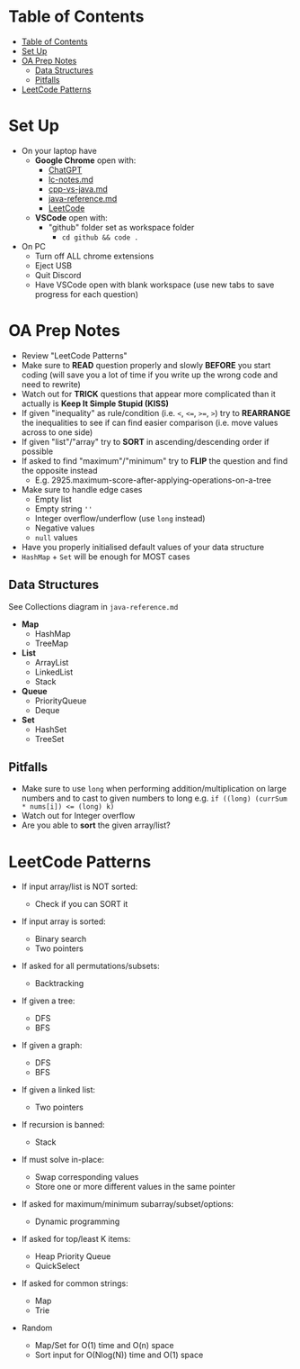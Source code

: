 # Table of Contents

- [Table of Contents](#table-of-contents)
- [Set Up](#set-up)
- [OA Prep Notes](#oa-prep-notes)
  - [Data Structures](#data-structures)
  - [Pitfalls](#pitfalls)
- [LeetCode Patterns](#leetcode-patterns)

# Set Up

- On your laptop have
  - **Google Chrome** open with:
    - [ChatGPT](https://chat.openai.com/)
    - [lc-notes.md](https://github.com/samsolichin/notes/blob/master/coding/leetcode/lc-notes.md)
    - [cpp-vs-java.md](https://github.com/samsolichin/notes/blob/master/coding/cpp-vs-java.md)
    - [java-reference.md](https://github.com/samsolichin/notes/blob/master/coding/java/java-reference.md)
    - [LeetCode](https://leetcode.com/problemset/all/)
  - **VSCode** open with:
    - "github" folder set as workspace folder
      - `cd github && code .`
- On PC
  - Turn off ALL chrome extensions
  - Eject USB
  - Quit Discord
  - Have VSCode open with blank workspace (use new tabs to save progress for each question)

# OA Prep Notes

- Review "LeetCode Patterns"
- Make sure to **READ** question properly and slowly **BEFORE** you start coding (will save you a lot of time if you write up the wrong code and need to rewrite)
- Watch out for **TRICK** questions that appear more complicated than it actually is **Keep It Simple Stupid (KISS)**
- If given "inequality" as rule/condition (i.e. `<`, `<=`, `>=`, `>`) try to **REARRANGE** the inequalities to see if can find easier comparison (i.e. move values across to one side)
- If given "list"/"array" try to **SORT** in ascending/descending order if possible
- If asked to find "maximum"/"minimum" try to **FLIP** the question and find the opposite instead
  - E.g. 2925.maximum-score-after-applying-operations-on-a-tree
- Make sure to handle edge cases
  - Empty list
  - Empty string `''`
  - Integer overflow/underflow (use `long` instead)
  - Negative values
  - `null` values
- Have you properly initialised default values of your data structure
- `HashMap` + `Set` will be enough for MOST cases

## Data Structures

See Collections diagram in `java-reference.md`

- **Map**
  - HashMap
  - TreeMap
- **List**
  - ArrayList
  - LinkedList
  - Stack
- **Queue**
  - PriorityQueue
  - Deque
- **Set**
  - HashSet
  - TreeSet

## Pitfalls

- Make sure to use `long` when performing addition/multiplication on large numbers and to cast to given numbers to long e.g. `if ((long) (currSum * nums[i]) <= (long) k) `
- Watch out for Integer overflow
- Are you able to **sort** the given array/list?

# LeetCode Patterns

- If input array/list is NOT sorted:

  - Check if you can SORT it

- If input array is sorted:

  - Binary search
  - Two pointers

- If asked for all permutations/subsets:

  - Backtracking

- If given a tree:

  - DFS
  - BFS

- If given a graph:

  - DFS
  - BFS

- If given a linked list:

  - Two pointers

- If recursion is banned:

  - Stack

- If must solve in-place:

  - Swap corresponding values
  - Store one or more different values in the same pointer

- If asked for maximum/minimum subarray/subset/options:

  - Dynamic programming

- If asked for top/least K items:

  - Heap Priority Queue
  - QuickSelect

- If asked for common strings:

  - Map
  - Trie

- Random
  - Map/Set for O(1) time and O(n) space
  - Sort input for O(Nlog(N)) time and O(1) space
